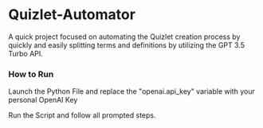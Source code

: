 # Quizlet-Automator


A quick project focused on automating the Quizlet creation process by quickly and easily splitting terms and definitions by utilizing the GPT 3.5 Turbo API.


### How to Run

Launch the Python File and replace the "openai.api_key" variable with your personal OpenAI Key

Run the Script and follow all prompted steps.

